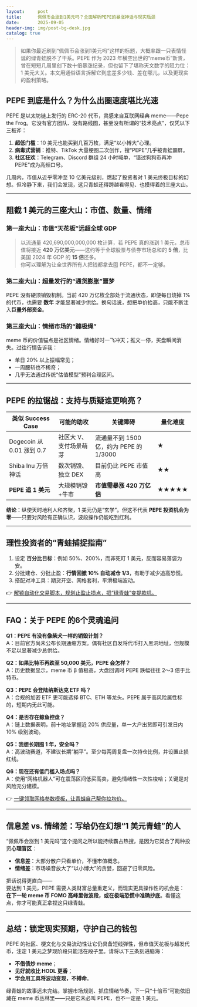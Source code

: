 ```yaml
---
layout:     post
title:      佩佩币会涨到1美元吗？全面解析PEPE的暴涨神话与现实瓶颈
date:       2025-09-05
header-img: img/post-bg-desk.jpg
catalog: true
---
```


> 如果你最近刷到“佩佩币会涨到1美元吗”这样的标题，大概率跟一只表情怪诞的绿青蛙脱不了干系。PEPE 作为 2023 年横空出世的“meme币”新贵，曾在短短几周里创下数十倍暴涨纪录，但也留下了堪称天文数字的阻力位：1 美元大关。本文用通俗语言拆解它到底差多少钱、差在哪儿，以及更现实的盈利策略。

## PEPE 到底是什么？为什么出圈速度堪比光速

PEPE 是以太坊链上发行的 ERC-20 代币，灵感来自互联网经典 meme——Pepe the Frog。它没有官方团队、没有路线图，甚至没有所谓的“技术亮点”，仅凭以下三板斧：

1. **超低门槛**：10 美元也能买到几百万枚，满足“以小博大”心理。  
2. **病毒式营销**：推特、TikTok 大量梗图二次创作，搜“PEPE”几乎被青蛙霸屏。  
3. **社区狂欢**：Telegram、Discord 群组 24 小时喊单，“错过狗狗币再冲 PEPE”成为高频口号。

几周内，市值从近乎零冲至 10 亿美元级别，燃起了投资者对 1 美元终极目标的幻想。但冷静下来，我们会发现，这只青蛙还得跨越看得见、也摸得着的三座大山。

---

## 阻截 1 美元的三座大山：市值、数量、情绪

### 第一座大山：市值“天花板”远超全球 GDP

> 以流通量 420,690,000,000,000 枚计算，若 PEPE 真的涨到 1 美元，总市值将接近 **420 万亿美元**——这约等于全球股票与债券市场总和的 **5 倍**，比美国 2024 年 GDP 的 **15 倍**还多。  
> 你可以理解为让全世界所有人把钱都拿去囤 PEPE，都不一定够。

### 第二座大山：超量发行的“通货膨胀”噩梦  
PEPE 没有硬顶销毁机制。当前 420 万亿枚全部处于流通状态，即便每日烧掉 1% 的代币，也需要 **数年** 才能显著减少供给。换句话说，想把单价抬高，只能不断注入**巨量外部资金**。

### 第三座大山：情绪市场的“蹦极绳”  
meme 币的价值锚点是社区情绪。情绪好时一飞冲天；推文一停，买盘瞬间消失。过往行情告诉我：  
- 单日 20% 以上振幅常见；  
- 一周腰斩也不稀奇；  
- 几乎无法通过传统“估值模型”预判合理区间。

---

## PEPE 的拉锯战：支持与质疑谁更响亮？

| 类似 Success Case | 可能的助攻 | 关键障碍 | 量化难度 |
|-----------------|-------------|-----------|---------|
| Dogecoin 从 0.01 涨到 0.7 | 社区大 V、支付场景萌芽 | 流通量不到 1500 亿，约为 PEPE 的 1/3000 | ★ |
| Shiba Inu 万倍神话 | 数次销毁、独立 DEX | 目前仍比 PEPE 市值高 | ★★ |
| **PEPE 追 1 美元** | 大规模销毁+牛市 | **市值需暴涨 420 万亿倍** | ★★★★★ |

**结论**：纵使天时地利人和齐聚，1 美元仍是“玄学”。但这不代表 **PEPE 投资机会为零**——只要对风险有正确认识，波段操作仍能吃到红利。

---

## 理性投资者的“青蛙捕捉指南”

1. 设定 **百分比目标**：例如 50%、200%，而非死盯 1 美元，反而容易落袋为安。  
2. 分批建仓、分批止盈：**行情回撤 10% 自动减仓 1/3**，有助于减少追高恐慌。  
3. 搭配对冲工具：期货开空、网格套利，平滑极端波动。

👉 [解锁自动化交易脚本，规划止盈止损点，把“绿青蛙”变提款机。](https://okxdog.com/)

---

## FAQ：关于 PEPE 的6个灵魂追问

**Q1：PEPE 有没有像柴犬一样的销毁计划？**  
A：目前官方尚未公布长期通缩方案。偶有社区自发将代币打入黑洞地址，但规模不足以显著减少总供给。

**Q2：如果比特币再跌至 50,000 美元，PEPE 会怎样？**  
A：历史数据显示，meme 币 β 值极高，大盘回调时 PEPE 跌幅往往 2～3 倍于比特币。

**Q3：PEPE 会登陆纳斯达克 ETF 吗？**  
A：合规的加密 ETF 更可能选择 BTC、ETH 等龙头。PEPE 属于高风险属性标的，短期内无此可能。

**Q4：是否存在鲸鱼控盘？**  
A：链上数据表明，前十地址掌握近 20% 供应量，单一大户出货即可引发日内 10% 级别波动。

**Q5：我想长期囤 1 年，安全吗？**  
A：高波动赛道，不建议长期“躺平”。至少每两周复盘一次持仓比例，并设置止损红线。

**Q6：现在还有低门槛入场点吗？**  
A：使用“网格机器人”可在震荡区间低买高卖，避免情绪性一次性梭哈；关键是对风险充分建模。  

👉 [一键领取网格参数模板，让青蛙自己帮你拉均价。](https://okxdog.com/)

---

## 信息差 vs. 情绪差：写给仍在幻想“1 美元青蛙”的人

“佩佩币会涨到 1 美元吗”这个提问之所以能持续霸占热搜，是因为它契合了两种投资**心理盲区**：

- **信息差**：大部分散户只看单价，不懂市值概念。  
- **情绪差**：市场噪音放大了“以小博大”的贪婪，回避了归零风险。

把话说得更直白——  
要达到 1 美元，PEPE 需要人类财富总量重定义，而现实更具操作性的机会是：  
**在下一轮 meme 币 FOMO 高峰里做波段，或在极端恐慌中准确抄底**。看懂这点，你才可能真正拿捏这只绿青蛙。

---

## 总结：锁定现实预期，守护自己的钱包

PEPE 的社区、梗文化与交易流动性让它仍具备短线弹性，但市值天花板与超发代币，注定 1 美元之梦现阶段只能活在段子里。请将以下三条刻进脑海：

- **不借债炒 meme**；  
- **见好就收比 HODL 更香**；  
- **学会用工具将波动变现，不搏命**。

绿青蛙的故事远未完结。掌握市场规则、抓住情绪节奏，下一只“十倍币”可能依旧藏在 meme 币丛林里——只是它未必叫 PEPE，也不一定是 1 美元。